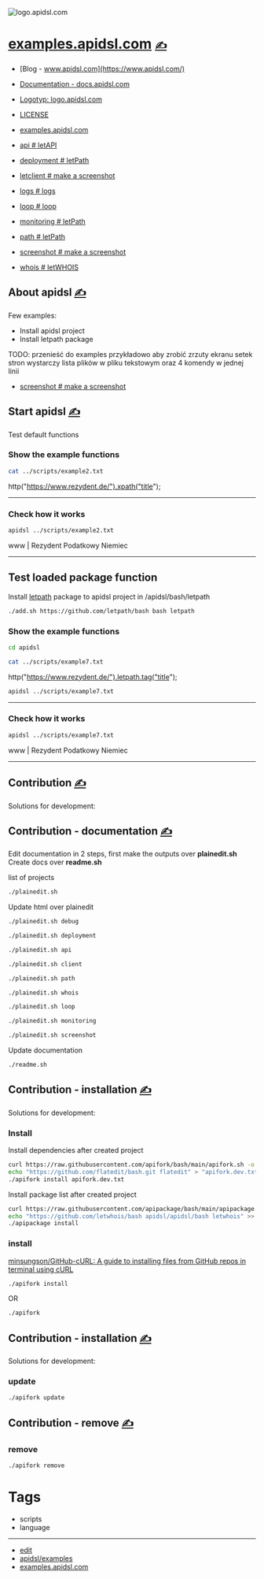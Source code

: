 
![logo.apidsl.com](https://logo.apidsl.com/1/cover.png)

# [examples.apidsl.com](https://examples.apidsl.com/) [<span style='font-size:20px;'>&#x270D;</span>](https://github.com/apidsl/examples/edit/main/DOCS/MENU.md) 

+ [Blog - www.apidsl.com](https://www.apidsl.com/)
+ [Documentation - docs.apidsl.com](https://docs.apidsl.com/)
+ [Logotyp: logo.apidsl.com](https://logo.apidsl.com/)

+ [LICENSE](LICENSE)


+ [examples.apidsl.com](http://examples.apidsl.com)
+ [api # letAPI](http://examples.apidsl.com/api)
+ [deployment # letPath](http://examples.apidsl.com/deployment)
+ [letclient # make a screenshot](http://examples.apidsl.com/letclient)
+ [logs # logs](http://examples.apidsl.com/logs)
+ [loop # loop](http://examples.apidsl.com/loop)
+ [monitoring # letPath](http://examples.apidsl.com/monitoring)
+ [path # letPath](http://examples.apidsl.com/path)
+ [screenshot # make a screenshot](http://examples.apidsl.com/screenshot)
+ [whois # letWHOIS](http://examples.apidsl.com/whois)


## About apidsl [<span style='font-size:20px;'>&#x270D;</span>](https://github.com/apidsl/examples/edit/main/DOCS/ABOUT.md)


Few examples:
+ Install apidsl project
+ Install letpath package

TODO: przenieść do examples
przykładowo aby zrobić zrzuty ekranu setek stron wystarczy lista plików w pliku tekstowym oraz 4 komendy w jednej linii

+ [screenshot # make a screenshot](http://examples.apidsl.com/screenshot)


## Start apidsl [<span style='font-size:20px;'>&#x270D;</span>](https://github.com/apidsl/examples/edit/main/DOCS/START.md)

Test default functions

### Show the example functions

```bash
cat ../scripts/example2.txt
```
http("https://www.rezydent.de/").xpath("title");

---

### Check how it works

```bash
apidsl ../scripts/example2.txt
```
www | Rezydent Podatkowy Niemiec

---

## Test loaded package function

Install [letpath](https://github.com/letpath/bash) package to apidsl project in /apidsl/bash/letpath

```bash
./add.sh https://github.com/letpath/bash bash letpath
```

### Show the example functions
```bash
cd apidsl
```
```bash
cat ../scripts/example7.txt
```
http("https://www.rezydent.de/").letpath.tag("title");
```bash
apidsl ../scripts/example7.txt
```
---

### Check how it works
```bash
apidsl ../scripts/example7.txt
```
www | Rezydent Podatkowy Niemiec
    
---




## Contribution [<span style='font-size:20px;'>&#x270D;</span>](https://github.com/apidsl/examples/edit/main/DOCS/CONTRIBUTION.md)

Solutions for development:


## Contribution - documentation [<span style='font-size:20px;'>&#x270D;</span>](https://github.com/apidsl/examples/edit/main/DOCS/CONTRIBUTION/DOCS.md)


Edit documentation in 2 steps, first make the outputs over **plainedit.sh**
Create docs over **readme.sh**

list of projects
```bash
./plainedit.sh
```

Update html over plainedit

```bash
./plainedit.sh debug
```
```bash
./plainedit.sh deployment
```
```bash
./plainedit.sh api
```
```bash
./plainedit.sh client
```
```bash
./plainedit.sh path
```
```bash
./plainedit.sh whois
```
```bash
./plainedit.sh loop
```
```bash
./plainedit.sh monitoring
```
```bash
./plainedit.sh screenshot
```


Update documentation

```bash
./readme.sh
```




## Contribution - installation [<span style='font-size:20px;'>&#x270D;</span>](https://github.com/apidsl/examples/edit/main/DOCS/CONTRIBUTION/INSTALL.md)

Solutions for development:

### Install

Install dependencies after created project
```bash
curl https://raw.githubusercontent.com/apifork/bash/main/apifork.sh -o apifork
echo "https://github.com/flatedit/bash.git flatedit" > "apifork.dev.txt"
./apifork install apifork.dev.txt
```


Install package list after created project
```bash
curl https://raw.githubusercontent.com/apipackage/bash/main/apipackage.sh -o apipackage
echo "https://github.com/letwhois/bash apidsl/apidsl/bash letwhois" >> "apipackage.txt"
./apipackage install
```

### install

[minsungson/GitHub-cURL: A guide to installing files from GitHub repos in terminal using cURL](https://github.com/minsungson/GitHub-cURL)

```bash
./apifork install
```
OR

```bash
./apifork
```


## Contribution - installation [<span style='font-size:20px;'>&#x270D;</span>](https://github.com/apidsl/examples/edit/main/DOCS/CONTRIBUTION/INSTALL.md)

Solutions for development:



### update

```bash
./apifork update
```



## Contribution - remove [<span style='font-size:20px;'>&#x270D;</span>](https://github.com/apidsl/examples/edit/main/DOCS/CONTRIBUTION/CLEAN.md)


### remove

```bash
./apifork remove
```



# Tags

+ scripts
+ language

---

+ [edit](https://github.com/apidsl/examples/edit/main/README.md)
+ [apidsl/examples](https://github.com/apidsl/examples)
+ [examples.apidsl.com](https://examples.apidsl.com)
